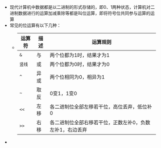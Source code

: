 - 现代计算机中数据都是以二进制的形式存储的，即0、1两种状态，计算机对二进制数据进行的运算加减乘除等都是叫位运算，即将符号位共同参与运算的运算
- 常见的位运算有以下几种：
	- | 运算符 | 描述 | 运算规则 |
	  |--|--|--|
	  |  `&`  | 与 | 两个位都为1时，结果才为1 |
	  | `竖线`| 或 | 两个位都为0时，结果才为0 |
	  |  `^`  | 异或 | 两个位相同为0，相异为1 |
	  |  `~`  | 取反 | 0变1，1变0 |
	  |  `<<`  | 左移 | 各二进制位全部左移若干位，高位丢弃，低位补0 |
	  |  `>>`  | 右移 | 各二进制位全部右移若干位，正数左补0，负数左补1，右边丢弃 |
-